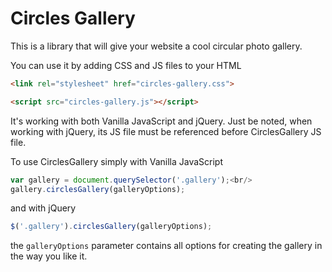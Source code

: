 # Circles Gallery
This is a library that will give your website a cool circular photo gallery.

You can use it by adding CSS and JS files to your HTML
```html
<link rel="stylesheet" href="circles-gallery.css">
```
```html
<script src="circles-gallery.js"></script>
```

It's working with both Vanilla JavaScript and jQuery. Just be noted, when working with jQuery, its JS file must be referenced before CirclesGallery JS file.

To use CirclesGallery simply with Vanilla JavaScript
```js
var gallery = document.querySelector('.gallery');<br/>
gallery.circlesGallery(galleryOptions);
```

and with jQuery
```js
$('.gallery').circlesGallery(galleryOptions);
```

the `galleryOptions` parameter contains all options for creating the gallery in the way you like it.